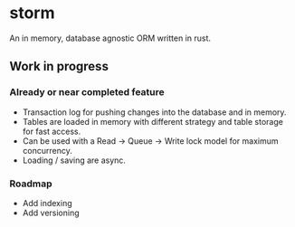 # storm

An in memory, database agnostic ORM written in rust.

## Work in progress

### Already or near completed feature

- Transaction log for pushing changes into the database and in memory.
- Tables are loaded in memory with different strategy and table storage for fast access.
- Can be used with a Read -> Queue -> Write lock model for maximum concurrency.
- Loading / saving are async.

### Roadmap

- Add indexing
- Add versioning
